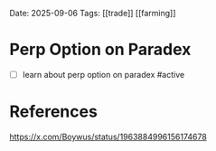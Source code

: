 Date: 2025-09-06
Tags: [[trade]] [[farming]]

# Perp Option on Paradex

- [ ] learn about perp option on paradex #active

# References
https://x.com/Boywus/status/1963884996156174678